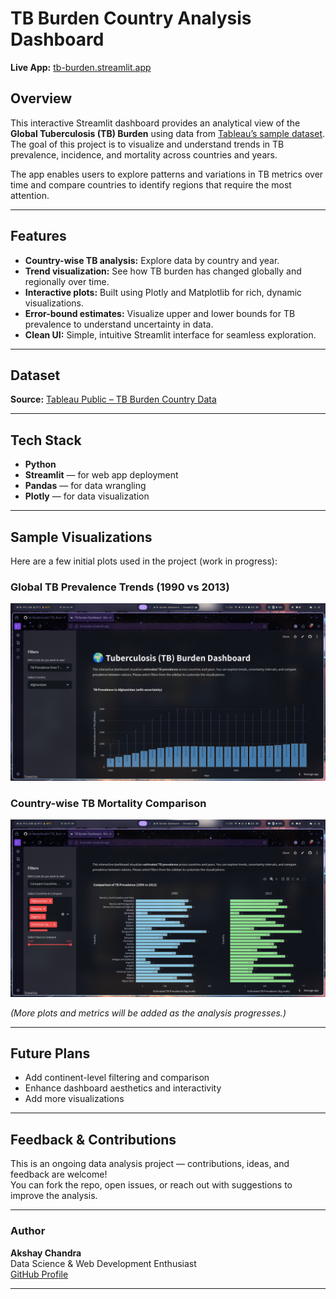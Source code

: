 # TB Burden Country Analysis Dashboard

**Live App:** [tb-burden.streamlit.app](https://tb-burden.streamlit.app)

## Overview

This interactive Streamlit dashboard provides an analytical view of the **Global Tuberculosis (TB) Burden** using data from [Tableau’s sample dataset](https://public.tableau.com/app/sample-data/TB_Burden_Country.csv).  
The goal of this project is to visualize and understand trends in TB prevalence, incidence, and mortality across countries and years.

The app enables users to explore patterns and variations in TB metrics over time and compare countries to identify regions that require the most attention.

---

## Features

- **Country-wise TB analysis:** Explore data by country and year.
- **Trend visualization:** See how TB burden has changed globally and regionally over time.
- **Interactive plots:** Built using Plotly and Matplotlib for rich, dynamic visualizations.
- **Error-bound estimates:** Visualize upper and lower bounds for TB prevalence to understand uncertainty in data.
- **Clean UI:** Simple, intuitive Streamlit interface for seamless exploration.

---

## Dataset

**Source:** [Tableau Public – TB Burden Country Data](https://public.tableau.com/app/sample-data/TB_Burden_Country.csv)

---

## Tech Stack

- **Python**
- **Streamlit** — for web app deployment  
- **Pandas** — for data wrangling  
- **Plotly** — for data visualization  

---

## Sample Visualizations

Here are a few initial plots used in the project (work in progress):

### Global TB Prevalence Trends (1990 vs 2013)
![Global TB Prevalence Trends (1990 vs 2013)](/images/TB_Prevalence_in_Afghanistan.png)
### Country-wise TB Mortality Comparison
![Country-wise TB Mortality Comparison](/images/Comparison_of_TB_Prevalence_by_Country_(1990vs2013).png)

*(More plots and metrics will be added as the analysis progresses.)*

---

## Future Plans

- Add continent-level filtering and comparison
- Enhance dashboard aesthetics and interactivity 
- Add more visualizations 

---

## Feedback & Contributions

This is an ongoing data analysis project — contributions, ideas, and feedback are welcome!  
You can fork the repo, open issues, or reach out with suggestions to improve the analysis.

---

### Author
**Akshay Chandra**  
Data Science & Web Development Enthusiast  
[GitHub Profile](https://github.com/MR-Mysterious001)

---
